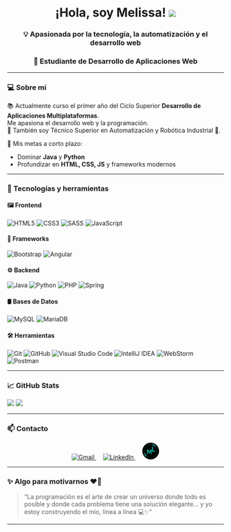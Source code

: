 <h1 align="center">¡Hola, soy Melissa! <img src="https://media.giphy.com/media/hvRJCLFzcasrR4ia7z/giphy.gif" width="35"></h1>
<h3 align="center">💡 Apasionada por la tecnología, la automatización y el desarrollo web</h3>
<h3 align="center">🚀 Estudiante de Desarrollo de Aplicaciones Web</h3>

---

### 💻 Sobre mí

📚 Actualmente curso el primer año del Ciclo Superior **Desarrollo de Aplicaciones Multiplataformas**.  
Me apasiona el desarrollo web y la programación.  
🔧 También soy Técnico Superior en Automatización y Robótica Industrial 🤖.

🎯 Mis metas a corto plazo:
- Dominar **Java** y **Python**
- Profundizar en **HTML, CSS, JS** y frameworks modernos

---

### 🚀 Tecnologías y herramientas

#### 🖼️ **Frontend**
<p>
  <img src="https://cdn.jsdelivr.net/gh/devicons/devicon/icons/html5/html5-original.svg" width="40" title="HTML5"/>
  <img src="https://cdn.jsdelivr.net/gh/devicons/devicon/icons/css3/css3-original.svg" width="40" title="CSS3"/>
  <img src="https://cdn.jsdelivr.net/gh/devicons/devicon/icons/sass/sass-original.svg" width="40" title="SASS"/>
  <img src="https://cdn.jsdelivr.net/gh/devicons/devicon/icons/javascript/javascript-original.svg" width="40" title="JavaScript"/>
</p>

#### 🧩 **Frameworks**
<p>
  <img src="https://cdn.jsdelivr.net/gh/devicons/devicon/icons/bootstrap/bootstrap-original.svg" width="40" title="Bootstrap"/>
  <img src="https://cdn.jsdelivr.net/gh/devicons/devicon/icons/angularjs/angularjs-original.svg" width="40" title="Angular"/>
</p>

#### ⚙️ **Backend**
<p>
  <img src="https://cdn.jsdelivr.net/gh/devicons/devicon/icons/java/java-original.svg" width="40" title="Java"/>
  <img src="https://cdn.jsdelivr.net/gh/devicons/devicon/icons/python/python-original.svg" width="40" title="Python"/>
  <img src="https://cdn.jsdelivr.net/gh/devicons/devicon/icons/php/php-original.svg" width="40" title="PHP"/>
  <img src="https://cdn.jsdelivr.net/gh/devicons/devicon/icons/spring/spring-original.svg" width="40" title="Spring"/>
</p>

#### 🛢️ **Bases de Datos**
<p>
  <img src="https://cdn.jsdelivr.net/gh/devicons/devicon/icons/mysql/mysql-original.svg" width="40" title="MySQL"/>
  <img src="https://cdn.jsdelivr.net/gh/devicons/devicon/icons/mariadb/mariadb-original.svg" width="40" title="MariaDB"/>
</p>

#### 🛠️ **Herramientas**
<p>
  <img src="https://cdn.jsdelivr.net/gh/devicons/devicon/icons/git/git-original.svg" width="40" title="Git"/>
  <img src="https://cdn.jsdelivr.net/gh/devicons/devicon/icons/github/github-original.svg" width="40" title="GitHub"/>
  <img src="https://cdn.jsdelivr.net/gh/devicons/devicon/icons/vscode/vscode-original.svg" width="40" title="Visual Studio Code"/>
  <img src="https://cdn.jsdelivr.net/gh/devicons/devicon/icons/intellij/intellij-original.svg" width="40" title="IntelliJ IDEA"/>
  <img src="https://cdn.jsdelivr.net/gh/devicons/devicon/icons/webstorm/webstorm-original.svg" width="40" title="WebStorm"/>
  <img src="https://cdn.jsdelivr.net/gh/devicons/devicon/icons/postman/postman-original.svg" width="40" title="Postman"/>
</p>

---

### 📈 GitHub Stats

[![](https://github-readme-stats.vercel.app/api?username=MelissaLinanGonzalez&show_icons=true&bg_color=ffffff&title_color=00aaff&text_color=0044cc&icon_color=00ffff&hide_border=true&border_radius=10&hide=issues,contribs)](https://github.com/MelissaLinanGonzalez)  [![](https://github-readme-stats.vercel.app/api/top-langs/?username=MelissaLinanGonzalez&layout=compact&bg_color=ffffff&title_color=00aaff&text_color=0044cc&icon_color=00ffff&hide_border=true&border_radius=10)](https://github.com/MelissaLinanGonzalez)

---

### 📫 Contacto

<p align="center">
  <a href="mailto:melissalinangonzalez@gmail.com">
    <img src="https://upload.wikimedia.org/wikipedia/commons/4/4e/Gmail_Icon.png" width="40" title="Gmail"/>
  </a>
  &nbsp;&nbsp;&nbsp;
  <a href="https://www.linkedin.com/in/melissalinangonzalez-897b97280" target="_blank">
    <img src="https://cdn.jsdelivr.net/gh/devicons/devicon/icons/linkedin/linkedin-original.svg" width="40" title="LinkedIn"/>
  </a>
  &nbsp;&nbsp;&nbsp;
  <a href="https://melissalinangonzalez.github.io" target="_blank">
    <img src="https://raw.githubusercontent.com/MelissaLinanGonzalez/MelissaLinanGonzalez/main/favico.png" width="40" title="GitHub Pages"/>
  </a>
</p>

---

### ✨ Algo para motivarnos ❤️‍🔥

> "La programación es el arte de crear un universo donde todo es posible y donde cada problema tiene una solución elegante... y yo estoy construyendo el mío, línea a línea 💻✨"

---
